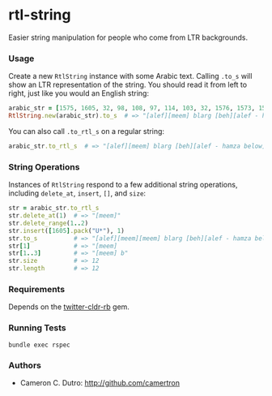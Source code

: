rtl-string
==========

Easier string manipulation for people who come from LTR backgrounds.

### Usage

Create a new `RtlString` instance with some Arabic text.  Calling `.to_s` will show an LTR representation of the string.  You should read it from left to right, just like you would an English string:

```ruby
arabic_str = [1575, 1605, 32, 98, 108, 97, 114, 103, 32, 1576, 1573, 1590].pack("U*")
RtlString.new(arabic_str).to_s  # => "[alef][meem] blarg [beh][alef - hamza below][dad]"
```

You can also call `.to_rtl_s` on a regular string:

```ruby
arabic_str.to_rtl_s  # => "[alef][meem] blarg [beh][alef - hamza below][dad]"
```

### String Operations

Instances of `RtlString` respond to a few additional string operations, including `delete_at`, `insert`, `[]`, and `size`:

```ruby
str = arabic_str.to_rtl_s
str.delete_at(1)  # => "[meem]"
str.delete_range(1..2)
str.insert([1605].pack("U*"), 1)
str.to_s          # => "[alef][meem][meem] blarg [beh][alef - hamza below][dad]"
str[1]            # => "[meem]
str[1..3]         # => "[meem] b"
str.size          # => 12
str.length        # => 12
```

### Requirements

Depends on the  [twitter-cldr-rb](https://github.com/twitter/twitter-cldr-rb) gem.

### Running Tests

`bundle exec rspec`

### Authors

* Cameron C. Dutro: http://github.com/camertron
